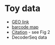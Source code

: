# Toy data
- [GEO link](https://www.ncbi.nlm.nih.gov/geo/query/acc.cgi?acc=GSE2358968)
- [barcode map](https://github.com/mckellardw/slide_snake/blob/main/resources/decoderseq_whitelist/barcodeslist.txt)
- [Citation](https://www.nature.com/articles/s41587-023-02086-y) - see Fig 2
- DecoderSeq data